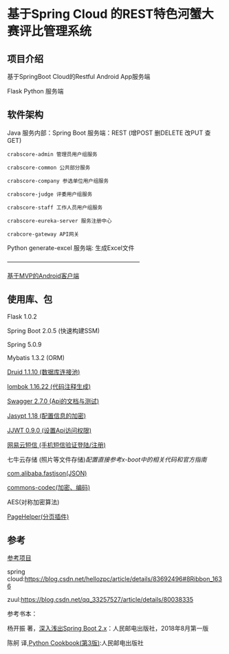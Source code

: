 #  基于Spring Cloud 的REST特色河蟹大赛评比管理系统

## 项目介绍
基于SpringBoot Cloud的Restful Android App服务端

Flask Python 服务端

## 软件架构

Java 服务内部：Spring Boot 服务端：REST (增POST 删DELETE 改PUT 查GET)

    crabscore-admin 管理员用户组服务
    
    crabscore-common 公共部分服务
    
    crabscore-company 参选单位用户组服务
    
    crabscore-judge 评委用户组服务
    
    crabscore-staff 工作人员用户组服务
    
    crabscore-eureka-server 服务注册中心
    
    crabcore-gateway API网关

Python generate-excel 服务端: 生成Excel文件

——————————————————————

[基于MVP的Android客户端](https://gitee.com/spencercjh/CrabScore2)

## 使用库、包

Flask 1.0.2

Spring Boot 2.0.5 (快速构建SSM)

Spring 5.0.9 

Mybatis 1.3.2 (ORM)

[Druid 1.1.10 (数据库连接池)](https://blog.csdn.net/saytime/article/details/78963121)

[lombok 1.16.22 (代码注释生成)](https://blog.csdn.net/motui/article/details/79012846)

[Swagger 2.7.0 (Api的文档与测试)](https://blog.csdn.net/sanyaoxu_2/article/details/80555328)

[Jasypt 1.18 (配置信息的加密)](https://my.oschina.net/ChinaHaoYuFei/blog/1606360)

[JJWT 0.9.0 (设置Api访问权限)](https://blog.csdn.net/qq_37636695/article/details/79265711)

[网易云短信 (手机短信验证登陆/注册)](https://dev.yunxin.163.com/docs/product/%E7%9F%AD%E4%BF%A1/%E7%9F%AD%E4%BF%A1%E6%8E%A5%E5%85%A5%E7%A4%BA%E4%BE%8B)

七牛云存储 (照片等文件存储)_配置直接参考x-boot中的相关代码和官方指南_

[com.alibaba.fastjson(JSON)](https://www.cnblogs.com/cdf-opensource-007/p/7106018.html)

[commons-codec(加密、编码)](https://blog.csdn.net/yaomingyang/article/details/80653593)

AES(对称加密算法)

[PageHelper(分页插件)](https://blog.csdn.net/qq_36952874/article/details/80986945)

## 参考 
[参考项目](https://gitee.com/Exrick/x-boot)

spring cloud:https://blog.csdn.net/hellozpc/article/details/83692496#8Ribbon_1636

zuul:https://blog.csdn.net/qq_33257527/article/details/80038335

参考书本：

杨开振 著，[深入浅出Spring Boot 2.x](https://item.jd.com/12403128.html)：人民邮电出版社，2018年8月第一版 

陈舸 译,[Python Cookbook(第3版)](https://item.jd.com/11681561.html):人民邮电出版社
